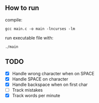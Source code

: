 ## How to run 

compile:

`gcc main.c -o main -lncurses -lm`

run executable file with:

`./main`

## TODO

- [x] Handle wrong character when on SPACE
- [x] Handle SPACE on character
- [x] Handle backspace when on first char
- [ ] Track mistakes
- [x] Track words per minute
